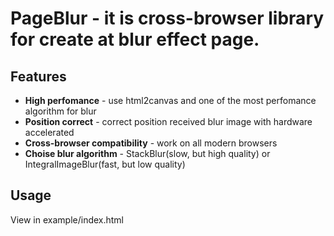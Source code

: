 PageBlur - it is cross-browser library for create at blur effect page.
========
## Features

  * **High perfomance** - use html2canvas and one of the most perfomance algorithm for blur
  * **Position correct** - correct position received blur image with hardware accelerated
  * **Cross-browser compatibility** - work on all modern browsers
  * **Сhoise blur algorithm** -  StackBlur(slow, but high quality) or IntegralImageBlur(fast, but low quality)

## Usage
View in example/index.html
